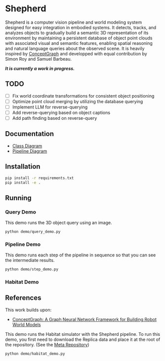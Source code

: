 # Shepherd

Shepherd is a computer vision pipeline and world modeling system designed for easy integration in embodied systems. It detects, tracks, and analyzes objects to gradually build a semantic 3D representation of its environment by maintaining a persistent database of object point clouds with associated visual and semantic features, enabling spatial reasoning and natural language queries about the observed scene. It is heavily inspired by [ConceptGraph](https://concept-graphs.github.io/) and developped with equal contribution by Simon Roy and Samuel Barbeau.

***It is currently a work in progress.***

## TODO

- [ ] Fix world coordinate transformations for consistent object positioning
- [ ] Optimize point cloud merging by utilizing the database querying
- [ ] Implement LLM for reverse-querying
- [ ] Add reverse-querying based on object captions
- [ ] Add path finding based on reverse-query

## Documentation

- [Class Diagram](doc/class_diagram.puml)
- [Pipeline Diagram](doc/pipeline_diagram.puml)


## Installation

```bash
pip install -r requirements.txt
pip install -e .
```

## Running

### Query Demo

This demo runs the 3D object query using an image.

```bash
python demo/query_demo.py
```

### Pipeline Demo

This demo runs each step of the pipeline in sequence so that you can see the intermediate results.

```bash
python demo/step_demo.py
```

### Habitat Demo

## References

This work builds upon:
- [ConceptGraph: A Graph Neural Network Framework for Building Robot World Models](https://concept-graphs.github.io/)

This demo runs the Habitat simulator with the Shepherd pipeline. To run this demo, you first need to download the Replica data and place it at the root of the repository. (See the [Meta Repository](https://github.com/facebookresearch/Replica-Dataset))

```bash
python demo/habitat_demo.py
```
